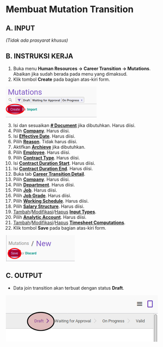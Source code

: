 # Membuat Mutation Transition

## A. INPUT

*(Tidak ada prasyarat khusus)*

## B. INSTRUKSI KERJA

1. Buka menu **Human Resources -> Career Transition -> Mutations**. Abaikan jika sudah berada pada menu yang dimaksud.
2. Klik tombol **Create** pada bagian atas-kiri form.

![](../../img/mutation-transition/tombol-create.png)

3. Isi dan sesuaikan **[# Document](./penjelasan.md#field-document)** jika dibutuhkan. Harus diisi.
4. Pilih **[Company](./penjelasan.md#field-company)**. Harus diisi.
5. Isi **[Effective Date](./penjelasan.md#field-effective-date)**. Harus diisi.
6. Pilih **[Reason](./penjelasan.md#field-reason)**. Tidak harus diisi.
7. Aktifkan **[Archieve](./penjelasan.md#field-archieve)** jika dibutuhkan.
8. Pilih **[Employee](./penjelasan.md#field-employee)**. Harus diisi.
9. Pilih **[Contract Type](./penjelasan.md#field-contract-type)**. Harus diisi.
10. Isi **[Contract Duration Start](./penjelasan.md#field-contract-duration)**. Harus diisi.
11. Isi **[Contract Duration End](./penjelasan.md#field-document)**. Harus diisi.
12. Buka tab [**Career Transition Detail**](./penjelasan.md#tab-career).
13. Pilih **[Company](./penjelasan.md#field-transisi-company)**. Harus diisi.
14. Pilih **[Department](./penjelasan.md#field-transisi-departement)**. Harus diisi.
15. Pilih **[Job](./penjelasan.md#field-transisi-job)**. Harus diisi.
16. Pilih **[Job Grade](./penjelasan.md#field-transisi-job-grade)**. Harus diisi.
17. Pilih **[Working Schedule](./penjelasan.md#field-transisi-working-schedule)**. Harus diisi.
18. Pilih **[Salary Structure](./penjelasan.md#field-transisi-salary-structure)**. Harus diisi.
19. <a name="l19">[Tambah](./menambahkan-payslip-input.md)/[Modifikasi](./modifikasi-payslip-input.md)/[Hapus](./menghapus-payslip-input.md)</a> [**Input Types**](./penjelasan.md#tabel-input-types).
20. <a name="l20">Pilih **[Analytic Account](./penjelasan.md#field-transisi-analytic-account)**. Harus diisi.</a>
21. <a name="l21">[Tambah](./menambahkan-timesheet-computation.md)/[Modifikasi](./modifikasi-timesheet-computation.md)/[Hapus](./menghapus-timesheet-computation.md)</a> [**Timesheet Computations**](./penjelasan.md#tabel-timesheet-computation).
22. <a name="l22">Klik tombol **Save** pada bagian atas-kiri form.</a>

![](../../img/mutation-transition/tombol-simpan.png)

## C. OUTPUT

* Data join transition akan terbuat dengan status **Draft**.

![](../../img/mutation-transition/status-draft.png)

